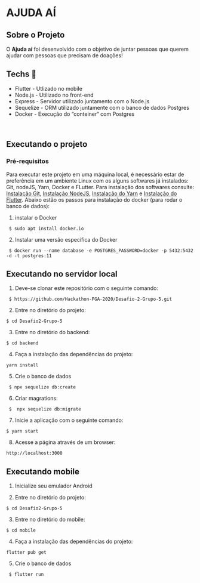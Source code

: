 # AJUDA AÍ
 
 
## Sobre o Projeto

<p>O <strong>Ajuda aí</strong> foi desenvolvido com o objetivo de juntar pessoas que querem ajudar com pessoas que precisam de doações!</p>


## Techs :rocket:

- Flutter - Utlizado no mobile
- Node.js - Utilizado no front-end
- Express - Servidor utilizado juntamento com o Node.js
- Sequelize - ORM utilizado juntamente com o banco de dados Postgres
- Docker - Execução do “conteiner“ com Postgres

<br>

## Executando o projeto

### Pré-requisitos

Para executar este projeto em uma máquina local, é necessário estar de preferência em um ambiente Linux com os alguns softwares já instalados: Git, nodeJS, Yarn, Docker e FLutter. Para instalação dos softwares consulte: [Instalação Git](https://git-scm.com/book/pt-br/v2/Come%C3%A7ando-Instalando-o-Git), [Instalação NodeJS](https://tecadmin.net/install-latest-nodejs-npm-on-ubuntu/), [Instalação do Yarn](https://yarnpkg.com/lang/en/docs/install/#debian-stable) e [Instalação do Flutter](https://flutter.dev/docs/get-started/install).
Abaixo estão os passos para instalação do docker (para rodar o banco de dados):

1. instalar o Docker
<pre><code> $ sudo apt install docker.io</code></pre>

2. Instalar uma versão especifica do Docker 
<pre><code> $ docker run --name database -e POSTGRES_PASSWORD=docker -p 5432:5432 -d -t postgres:11 </code></pre>


## Executando no servidor local

1. Deve-se clonar este repositório com o seguinte comando:

<pre><code> $ https://github.com/Hackathon-FGA-2020/Desafio-2-Grupo-5.git </code></pre>

2. Entre no diretório do projeto:

<pre><code>$ cd Desafio2-Grupo-5</code></pre>

3. Entre no diretório do backend:

<pre><code>$ cd backend</code></pre>

4. Faça a instalação das dependências do projeto:
<pre><code>yarn install</code></pre> 

5. Crie o banco de dados
<pre><code> $ npx sequelize db:create </code></pre>

6. Criar magrations:
<pre><code> $  npx sequelize db:migrate </code></pre>

7. Inicie a aplicação com o seguinte comando:

<pre><code>$ yarn start</code></pre>

8. Acesse a página através de um browser:
<pre><code>http://localhost:3000</code></pre>

## Executando mobile

1. Inicialize seu emulador Android

2. Entre no diretório do projeto:

<pre><code>$ cd Desafio2-Grupo-5</code></pre>

3. Entre no diretório do mobile:

<pre><code>$ cd mobile</code></pre>

4. Faça a instalação das dependências do projeto:
<pre><code>flutter pub get</code></pre> 

5. Crie o banco de dados
<pre><code> $ flutter run </code></pre>


